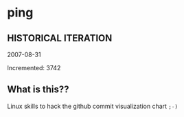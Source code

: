 # ping

## HISTORICAL ITERATION
2007-08-31

Incremented: 3742

## What is this?? 
Linux skills to hack the github commit visualization chart `;-)`
